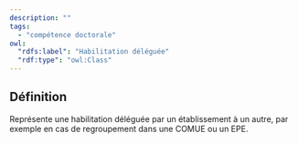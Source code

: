 ```yaml
---
description: ""
tags:
  - "compétence doctorale"
owl:
  "rdfs:label": "Habilitation déléguée"
  "rdf:type": "owl:Class"
---
```


<OntologyTable frontMatter={frontMatter}/>

## Définition

Représente une habilitation déléguée par un établissement à un autre, par exemple en cas de regroupement dans une COMUE ou un EPE.
